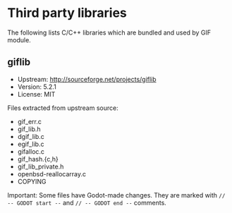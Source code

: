 # Third party libraries

The following lists C/C++ libraries which are bundled and used by GIF module.

## giflib
- Upstream: http://sourceforge.net/projects/giflib
- Version: 5.2.1
- License: MIT

Files extracted from upstream source:
- gif_err.c
- gif_lib.h
- dgif_lib.c
- egif_lib.c
- gifalloc.c
- gif_hash.{c,h}
- gif_lib_private.h
- openbsd-reallocarray.c
- COPYING

Important: Some files have Godot-made changes. They are marked with
`// -- GODOT start --` and `// -- GODOT end --` comments.
